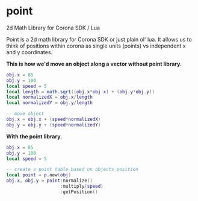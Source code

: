 #  point
2d Math Library for Corona SDK / Lua

Point is a 2d math library for Corona SDK or just plain ol' lua.  It allows us to think of positions within corona as single units (points) vs independent x and y coordinates.

**This is how we'd move an object along a vector without point library.**

```lua 
obj.x = 85
obj.y = 100
local speed = 5
local length = math.sqrt((obj.x*obj.x) + (obj.y*obj.y))
local normalizedX = obj.x/length
local normalizedY =	obj.y/length

-- move object
obj.x = obj.x + (speed*normalizedX)
obj.y = obj.y + (speed*normalizedY)
```

**With the point library.**
```lua
obj.x = 85
obj.y = 100
local speed = 5

-- create a point table based on objects position
local point = p.new(obj)
obj.x, obj.y = point:normalize()
					:multiply(speed)
					:getPosition()
```

